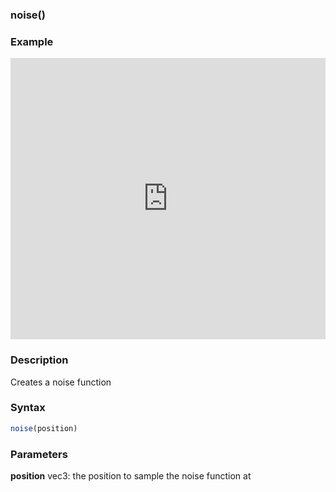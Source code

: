 ### noise()

### Example

<iframe width="100%" height="450px" src="https://shaderpark.netlify.com/sculpture/-M1-gPj_vGDyHeVzLWmd?example=true&embed=true" frameborder="0"></iframe>

### Description
Creates a noise function

### Syntax
```js
noise(position)

```

### Parameters
**position** vec3: the position to sample the noise function at
